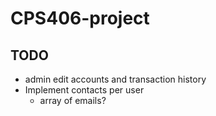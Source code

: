 # CPS406-project

## TODO

- admin edit accounts and transaction history
- Implement contacts per user
  - array of emails?